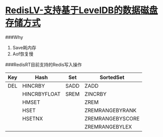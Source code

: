 [RedisLV-支持基于LevelDB的数据磁盘存储方式](https://github.com/ivanabc/RedisLV)
========================================

###Why

1. Save耗内存
2. Aof恢复慢

###RedisRT目前支持的Redis写入操作

| Key    | Hash         | Set    | SortedSet        |
| ------ | ------------ | ------ | ---------------- |
| DEL    | HINCRBY      | SADD   | ZADD             |
|        | HINCRBYFLOAT | SREM   | ZINCRBY          | 
|        | HMSET        |        | ZREM             |
|        | HSET         |        | ZREMRANGEBYRANK  |
|        | HSETNX       |        | ZREMRANGEBYSCORE |
|        |              |        | ZREMRANGEBYLEX   |
